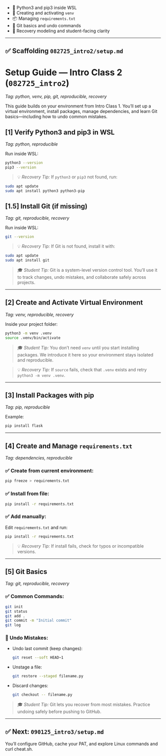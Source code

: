 
- 🐍 Python3 and pip3 inside WSL  
- 🧪 Creating and activating `venv`  
- 📦 Managing `requirements.txt`  
- 🔁 Git basics and undo commands  
- 🧠 Recovery modeling and student-facing clarity  

---

## ✅ Scaffolding `082725_intro2/setup.md`

# Setup Guide — Intro Class 2 (`082725_intro2`)
_Tag: python, venv, pip, git, reproducible, recovery_

This guide builds on your environment from Intro Class 1. You’ll set up a virtual environment, install packages, manage dependencies, and learn Git basics—including how to undo common mistakes.

## [1] Verify Python3 and pip3 in WSL  
_Tag: python, reproducible_

Run inside WSL:
```bash
python3 --version
pip3 --version
```

> 💡 *Recovery Tip:* If `python3` or `pip3` not found, run:
```bash
sudo apt update
sudo apt install python3 python3-pip
```

## [1.5] Install Git (if missing)  
_Tag: git, reproducible, recovery_

Run inside WSL:  
```bash
git --version
```

> 💡 *Recovery Tip:* If Git is not found, install it with:  
```bash
sudo apt update
sudo apt install git
```

> 🎓 *Student Tip:* Git is a system-level version control tool. You’ll use it to track changes, undo mistakes, and collaborate safely across projects.
---

## [2] Create and Activate Virtual Environment  
_Tag: venv, reproducible, recovery_

Inside your project folder:
```bash
python3 -m venv .venv
source .venv/bin/activate
```

> 🎓 *Student Tip:* You don’t need `venv` until you start installing packages. We introduce it here so your environment stays isolated and reproducible.

> 💡 *Recovery Tip:* If `source` fails, check that `.venv` exists and retry `python3 -m venv .venv`.

---

## [3] Install Packages with pip  
_Tag: pip, reproducible_

Example:
```bash
pip install flask
```

---

## [4] Create and Manage `requirements.txt`  
_Tag: dependencies, reproducible_

### ✅ Create from current environment:
```bash
pip freeze > requirements.txt
```

### ✅ Install from file:
```bash
pip install -r requirements.txt
```

### ✅ Add manually:
Edit `requirements.txt` and run:
```bash
pip install -r requirements.txt
```

> 💡 *Recovery Tip:* If install fails, check for typos or incompatible versions.

---

## [5] Git Basics  
_Tag: git, reproducible, recovery_

### ✅ Common Commands:
```bash
git init
git status
git add .
git commit -m "Initial commit"
git log
```

### 🔁 Undo Mistakes:
- Undo last commit (keep changes):  
  ```bash
  git reset --soft HEAD~1
  ```
- Unstage a file:  
  ```bash
  git restore --staged filename.py
  ```
- Discard changes:  
  ```bash
  git checkout -- filename.py
  ```

> 🎓 *Student Tip:* Git lets you recover from most mistakes. Practice undoing safely before pushing to GitHub.

---

## ✅ Next: `090125_intro3/setup.md`  
You’ll configure GitHub, cache your PAT, and explore Linux commands and curl cheat.sh.

```